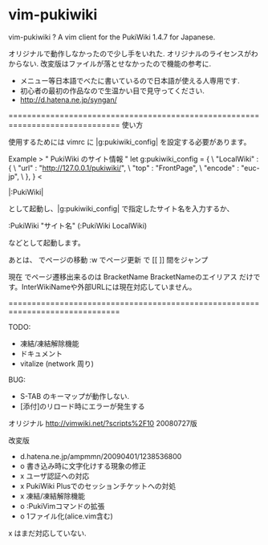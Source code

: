 vim-pukiwiki
============

vim-pukiwiki ? A vim client for the PukiWiki 1.4.7 for Japanese.

オリジナルで動作しなかったので少し手をいれた.
オリジナルのライセンスがわからない.
改変版はファイルが落とせなかったので機能の参考に.

- メニュー等日本語でべたに書いているので日本語が使える人専用です.
- 初心者の最初の作品なので生温かい目で見守ってください.
- http://d.hatena.ne.jp/syngan/

==============================================================================
使い方

使用するためには vimrc に |g:pukiwiki_config| を設定する必要があります。

Example >
	" PukiWiki のサイト情報 "
	let g:pukiwiki_config = {
	\	"LocalWiki" : {
	\		"url" : "http://127.0.0.1/pukiwiki/",
	\		"top" : "FrontPage",
	\		"encode" : "euc-jp",
	\	},
	\}
<

|:PukiWiki|

として起動し、|g:pukiwiki_config| で指定したサイト名を入力するか、

:PukiWiki "サイト名" 
(:PukiWiki LocalWiki)

などとして起動します。

あとは、
  <CR> でページの移動
  :w でページ更新
  <TAB> で [[ ]] 間をジャンプ

  現在 <CR> でページ遷移出来るのは
        BracketName
        BracketNameのエイリアス
  だけです。InterWikiNameや外部URLには現在対応していません。

==============================================================================

TODO:
  - 凍結/凍結解除機能
  - ドキュメント
  - vitalize (network 周り)

BUG:
  - S-TAB のキーマップが動作しない.
  - [添付]のリロード時にエラーが発生する

オリジナル
  http://vimwiki.net/?scripts%2F10
  20080727版 

改変版
  - d.hatena.ne.jp/ampmmn/20090401/1238536800
  - o 書き込み時に文字化けする現象の修正
  - x ユーザ認証への対応
  - x PukiWiki Plusでのセッションチケットへの対処
  - x 凍結/凍結解除機能
  - o :PukiVimコマンドの拡張
  - o 1ファイル化(alice.vim含む)

x はまだ対応していない.


